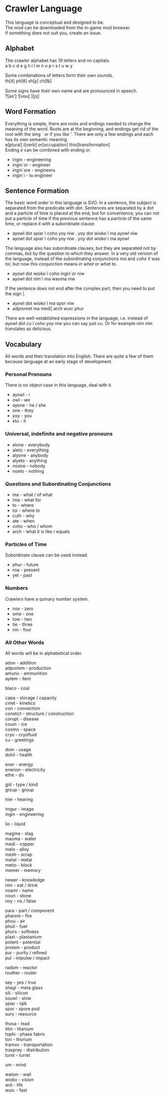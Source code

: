 # Crawler Language
This language is conceptual and designed to be.   
The mod can be downloaded from the in-game mod browser.   
If something does not suit you, create an issue.

## Alphabet
The crawler alphabet has 19 letters and no capitals.   
a b c d e g h i l m n o p r s t u w y

Some combinations of letters form their own sounds.   
th[ð] ph[θ] sh[ʂ] ch[t͡ɕ]

Some signs have their own name and are pronounced in speech.   
?[as'] ![vɒu] |[ɲj]

## Word Formation
Everything is simple, there are roots and endings needed to change the meaning of the word.
Roots are at the beginning, and endings get rid of the root with the sing \` or if you like '.
There are only a few endings and each has its own semantic meaning.   
e[plural] i[verb] or[occupation] thio[transformation]   
Ending *e* can be combined with ending *or*.

* ingin - engineering
* ingin\`or - engineer
* ingin\`ore - engineers
* ingin\`i - to engineer

## Sentence Formation
The basic word order in this language is SVO.
In a sentence, the subject is separated from the predicate with *dot*.
Sentences are separated by a dot and a particle of time is placed at the end, but for convenience, you can not put a particle of time if the previous sentence has a particle of the same time, or replace it with a subordinate clause.

* ayowl dot spiar\`i coho yoy niw . yoy dot wioko\`i ma ayowl niw
* ayowl dot spiar\`i coho yoy niw . yoy dot wioko\`i ma ayowl

The language also has subordinate clauses, but they are separated not by commas, but by the question to which they answer.
In a very old version of the language, instead of the subordinating conjunctions *ma* and *coho* it was *toi*, but now this conjunction means *in what* or *what to*.

* ayowl dot wioko\`i coho ingin\`or niw
* ayowl dot nim\`i ma waoma niw

If the sentence does not end after the complex part, then you need to put the sign |.

* ayowl dot wioko\`i ma spor niw
* adpromet ma medi| arch wuic phur

There are well-established expressions in the language, i.e. instead of *ayowl dot cu\`i coho yoy niw* you can say just *cu*.
Or for example *nim nim* translates as delicious.

## Vocabulary
All words and their translation into English.
There are quite a few of them because language at an early stage of development.

### Personal Pronouns
There is no object case in this language, deal with it.

* ayowl - i
* owl - we
* ayone - he / she
* one - they
* yoy - you
* eto - it

### Universal, indefinite and negative pronouns

* alone - everybody
* aleto - everything
* alyone - anybody
* alyeto - anything
* noone - nobody
* noeto - nothing

### Questions and Subordinating Conjunctions
* ma - what / of what
* ima - what for
* to - where
* toi - where to
* cuth - why
* ate - when
* coho - who / whom
* arch - what it is like / equals

### Particles of Time
Subordinate clause can be used instead.

* phur - future
* niw - present
* yet - past

### Numbers
Crawlers have a quinary number system.

* nox - zero
* ome - one
* tow - two
* tie - three
* nin - four

### All Other Words
All words will be in alphabetical order.

<!-- A -->
adon - addition   
adprotem - production   
amuno - ammunition   
aytem - item

<!-- B -->
blaco - coal

<!-- C -->
capa - storage / capacity   
cinet - kinetics   
con - connection   
constict - structure / construction   
corupt - disease   
coum - ice   
cosmo - space   
cryo - cryofluid   
cu - greetings

<!-- D -->
dom - usage   
dohil - health

<!-- E -->
ener - energy   
enerion - electricity   
ethe - do

<!-- G -->
gid - type / kind   
group - group

<!-- H -->
hier - hearing

<!-- I -->
imgur - image   
ingin - engineering

<!-- L -->
lio - liquid

<!-- M -->
magma - slag   
maoma - water   
medi - copper   
melo - alloy   
mesh - scrap   
metal - metal   
metio - block   
memer - memory

<!-- N -->
newer - knowledge   
nim - eat / drink   
noami - name   
noun - stone   
noy - no / false

<!-- O -->
<!-- P -->
para - part / component   
pharom - fire   
phou - air   
phuil - fuel   
phurs - softness   
plast - plastanium   
potent - potential   
protem - product   
pur - purity / refined   
pul - impulse / impact

<!-- R -->
radom - reactor   
routher - router

<!-- S -->
sey - yes / true   
shagl - meta glass   
sili - silicon   
souwl - slow   
spiar - talk   
spor - spore pod   
surs - resource

<!-- T -->
thosa - lead   
titin - titanium   
tophi - phase fabric   
tori - thorium   
tramov - transportation   
trasprey - distribution   
turet - turret

<!-- U -->
um - mind

<!-- W -->
walom - wall   
wioko - vision   
wol - life   
wuic - fast

<!-- Y -->